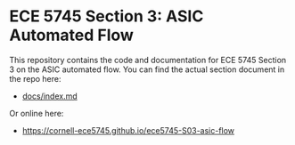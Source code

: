 ECE 5745 Section 3: ASIC Automated Flow
==========================================================================

This repository contains the code and documentation for ECE 5745 Section
3 on the ASIC automated flow. You can find the actual section document in
the repo here:

 - [docs/index.md](docs/index.md)

Or online here:

 - https://cornell-ece5745.github.io/ece5745-S03-asic-flow